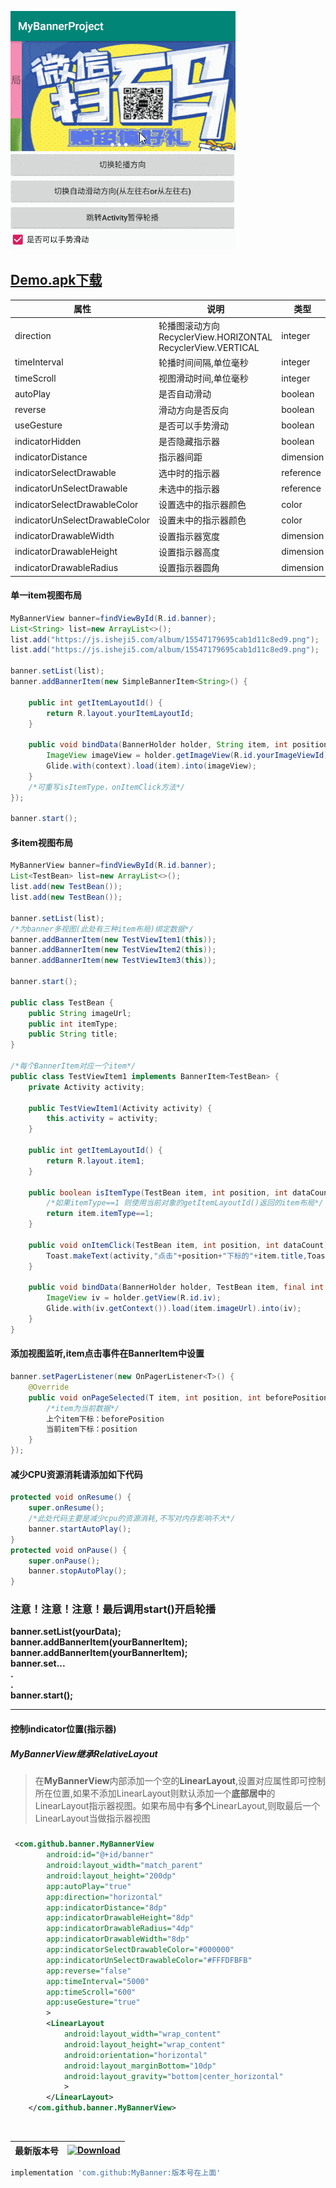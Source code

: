 ![github](https://github.com/zhongruiAndroid/MyBannerProject/blob/master/image/banner_img.gif)
## [Demo.apk下载](https://raw.githubusercontent.com/zhongruiAndroid/MyBannerProject/master/apk/demo.apk)


| 属性                           | 说明                                                                 | 类型      | 默认值                  |
|--------------------------------|----------------------------------------------------------------------|-----------|-------------------------|
| direction                      | 轮播图滚动方向<br/>RecyclerView.HORIZONTAL<br/>RecyclerView.VERTICAL | integer   | RecyclerView.HORIZONTAL |
| timeInterval                   | 轮播时间间隔,单位毫秒                                                | integer   | 6000毫秒                |
| timeScroll                     | 视图滑动时间,单位毫秒                                                | integer   | 600毫秒                 |
| autoPlay                       | 是否自动滑动                                                         | boolean   | true                    |
| reverse                        | 滑动方向是否反向                                                     | boolean   | false                   |
| useGesture                     | 是否可以手势滑动                                                     | boolean   | true                    |
| indicatorHidden                | 是否隐藏指示器                                                       | boolean   | false                   |
| indicatorDistance              | 指示器间距                                                           | dimension | 6dp                     |
| indicatorSelectDrawable        | 选中时的指示器                                                       | reference | 默认灰色圆点            |
| indicatorUnSelectDrawable      | 未选中的指示器                                                       | reference | 默认白色圆点            |
| indicatorSelectDrawableColor   | 设置选中的指示器颜色                                                 | color     | 无默认值                |
| indicatorUnSelectDrawableColor | 设置未中的指示器颜色                                                 | color     | 无默认值                |
| indicatorDrawableWidth         | 设置指示器宽度                                                       | dimension | 无默认值                |
| indicatorDrawableHeight        | 设置指示器高度                                                       | dimension | 无默认值                |
| indicatorDrawableRadius        | 设置指示器圆角                                                       | dimension |                         |

#### 单一item视图布局
```java
MyBannerView banner=findViewById(R.id.banner);
List<String> list=new ArrayList<>();
list.add("https://js.isheji5.com/album/15547179695cab1d11c8ed9.png");
list.add("https://js.isheji5.com/album/15547179695cab1d11c8ed9.png");

banner.setList(list);
banner.addBannerItem(new SimpleBannerItem<String>() {
    
    public int getItemLayoutId() {
        return R.layout.yourItemLayoutId;
    }
    
    public void bindData(BannerHolder holder, String item, int position, int dataCount) {
        ImageView imageView = holder.getImageView(R.id.yourImageViewId);
        Glide.with(context).load(item).into(imageView);
    }
    /*可重写isItemType，onItemClick方法*/
});

banner.start();
```

#### 多item视图布局
```java
MyBannerView banner=findViewById(R.id.banner);
List<TestBean> list=new ArrayList<>();
list.add(new TestBean());
list.add(new TestBean());

banner.setList(list);
/*为banner多视图(此处有三种item布局)绑定数据*/
banner.addBannerItem(new TestViewItem1(this));
banner.addBannerItem(new TestViewItem2(this));
banner.addBannerItem(new TestViewItem3(this));

banner.start();

public class TestBean {
    public String imageUrl;
    public int itemType;
    public String title;
}

/*每个BannerItem对应一个item*/
public class TestViewItem1 implements BannerItem<TestBean> {
	private Activity activity;
	
	public TestViewItem1(Activity activity) {
	    this.activity = activity;
	}
	
	public int getItemLayoutId() {
	    return R.layout.item1;
	}
	
	public boolean isItemType(TestBean item, int position, int dataCount) {
	    /*如果itemType==1 则使用当前对象的getItemLayoutId()返回的item布局*/
	    return item.itemType==1;
	}
	
	public void onItemClick(TestBean item, int position, int dataCount) {
	    Toast.makeText(activity,"点击"+position+"下标的"+item.title,Toast.LENGTH_SHORT).show();
	}
	
	public void bindData(BannerHolder holder, TestBean item, final int position, int dataCount) {
	    ImageView iv = holder.getView(R.id.iv);
	    Glide.with(iv.getContext()).load(item.imageUrl).into(iv);
	}
}
```

#### 添加视图监听,item点击事件在BannerItem中设置
```java
banner.setPagerListener(new OnPagerListener<T>() {
    @Override
    public void onPageSelected(T item, int position, int beforePosition) {
        /*item为当前数据*/
        上个item下标：beforePosition
        当前item下标：position
    }
});

```

#### 减少CPU资源消耗请添加如下代码
```java
protected void onResume() {
    super.onResume();
    /*此处代码主要是减少cpu的资源消耗,不写对内存影响不大*/
    banner.startAutoPlay();
}
protected void onPause() {
    super.onPause();
    banner.stopAutoPlay();
}
```

### 注意！注意！注意！最后调用start()开启轮播
**banner.setList(yourData);**<br/>
**banner.addBannerItem(yourBannerItem);**<br/>
**banner.addBannerItem(yourBannerItem);**<br/>
**banner.set...**<br/>
**.**<br/>
**.**<br/>
**banner.start();**<br/>


---
#### 控制indicator位置(指示器)
##### MyBannerView继承RelativeLayout
> 在**MyBannerView**内部添加一个空的**LinearLayout**,设置对应属性即可控制所在位置,如果不添加LinearLayout则默认添加一个**底部居中**的LinearLayout指示器视图。如果布局中有**多个**LinearLayout,则取最后一个LinearLayout当做指示器视图
##### 
```xml
 <com.github.banner.MyBannerView
        android:id="@+id/banner"
        android:layout_width="match_parent"
        android:layout_height="200dp"
        app:autoPlay="true"
        app:direction="horizontal"
        app:indicatorDistance="8dp"
        app:indicatorDrawableHeight="8dp"
        app:indicatorDrawableRadius="4dp"
        app:indicatorDrawableWidth="8dp"
        app:indicatorSelectDrawableColor="#000000"
        app:indicatorUnSelectDrawableColor="#FFFDFBFB"
        app:reverse="false"
        app:timeInterval="5000"
        app:timeScroll="600"
        app:useGesture="true"
        >
        <LinearLayout
            android:layout_width="wrap_content"
            android:layout_height="wrap_content"
            android:orientation="horizontal"
            android:layout_marginBottom="10dp"
            android:layout_gravity="bottom|center_horizontal"
            >
        </LinearLayout>
    </com.github.banner.MyBannerView>
```


<br/>  

| 最新版本号  | [ ![Download](https://api.bintray.com/packages/zhongrui/mylibrary/MyBanner/images/download.svg) ](https://bintray.com/zhongrui/mylibrary/MyBanner/_latestVersion)  |
|---|---|  


```gradle
implementation 'com.github:MyBanner:版本号在上面'
```
